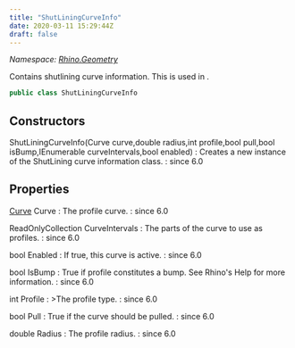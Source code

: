 ```yaml
---
title: "ShutLiningCurveInfo"
date: 2020-03-11 15:29:44Z
draft: false
---
```


*Namespace: [Rhino.Geometry](../)*

Contains shutlining curve information. This is used in .
```cs
public class ShutLiningCurveInfo
```
## Constructors

ShutLiningCurveInfo(Curve curve,double radius,int profile,bool pull,bool isBump,IEnumerable<Interval> curveIntervals,bool enabled)
: Creates a new instance of the ShutLining curve information class.
: since 6.0
## Properties

[Curve](/rhinocommon/rhino/geometry/curve/) Curve
: The profile curve.
: since 6.0

ReadOnlyCollection<Interval> CurveIntervals
: The parts of the curve to use as profiles.
: since 6.0

bool Enabled
: If true, this curve is active.
: since 6.0

bool IsBump
: True if profile constitutes a bump. See Rhino's Help for more information.
: since 6.0

int Profile
: >The profile type.
: since 6.0

bool Pull
: True if the curve should be pulled.
: since 6.0

double Radius
: The profile radius.
: since 6.0
